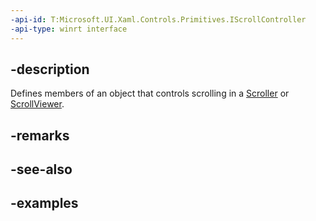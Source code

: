```yaml
---
-api-id: T:Microsoft.UI.Xaml.Controls.Primitives.IScrollController
-api-type: winrt interface
---
```


## -description

Defines members of an object that controls scrolling in a [Scroller](scroller.md) or [ScrollViewer](../microsoft.ui.xaml.controls/scrollviewer.md).

## -remarks

## -see-also

## -examples

